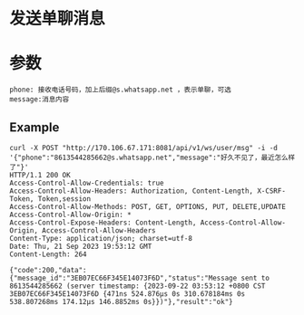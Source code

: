 # 发送单聊消息

# 参数

    phone: 接收电话号码，加上后缀@s.whatsapp.net ，表示单聊，可选
    message:消息内容

## Example


    curl -X POST "http://170.106.67.171:8081/api/v1/ws/user/msg" -i -d '{"phone":"8613544285662@s.whatsapp.net","message":"好久不见了，最近怎么样了"}'
    HTTP/1.1 200 OK
    Access-Control-Allow-Credentials: true
    Access-Control-Allow-Headers: Authorization, Content-Length, X-CSRF-Token, Token,session
    Access-Control-Allow-Methods: POST, GET, OPTIONS, PUT, DELETE,UPDATE
    Access-Control-Allow-Origin: *
    Access-Control-Expose-Headers: Content-Length, Access-Control-Allow-Origin, Access-Control-Allow-Headers
    Content-Type: application/json; charset=utf-8
    Date: Thu, 21 Sep 2023 19:53:12 GMT
    Content-Length: 264

    {"code":200,"data":{"message_id":"3EB07EC66F345E14073F6D","status":"Message sent to 8613544285662 (server timestamp: {2023-09-22 03:53:12 +0800 CST 3EB07EC66F345E14073F6D {471ns 524.876µs 0s 310.678184ms 0s 538.807268ms 174.12µs 146.8852ms 0s}})"},"result":"ok"}
